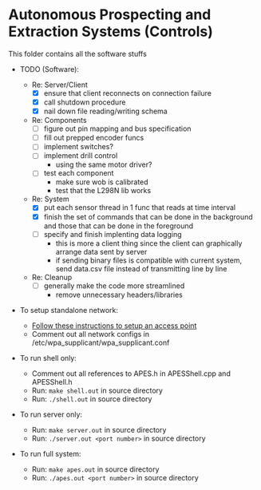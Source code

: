 # Autonomous Prospecting and Extraction Systems (Controls)

This folder contains all the software stuffs

* TODO (Software):
    * Re: Server/Client
        * [x] ensure that client reconnects on connection failure
        * [x] call shutdown procedure
        * [x] nail down file reading/writing schema
    * Re: Components
        * [ ] figure out pin mapping and bus specification
        * [ ] fill out prepped encoder funcs
        * [ ] implement switches?
        * [ ] implement drill control
            * using the same motor driver?
        * [ ] test each component
            * make sure wob is calibrated
            * test that the L298N lib works
    * Re: System
        * [x] put each sensor thread in 1 func that reads at time interval 
        * [x] finish the set of commands that can be done in the background
             and those that can be done in the foreground
        * [ ] specify and finish implenting data logging
            * this is more a client thing since the client can graphically arrange
              data sent by server
            * if sending binary files is compatible with current system, send
              data.csv file instead of transmitting line by line
    * Re: Cleanup
        * [ ] generally make the code more streamlined
            * remove unnecessary headers/libraries

* To setup standalone network:
    * [Follow these instructions to setup an access point](https://www.raspberrypi.org/documentation/configuration/wireless/access-point.md)
    * Comment out all network configs in /etc/wpa_supplicant/wpa_supplicant.conf

* To run shell only:
    * Comment out all references to APES.h in APESShell.cpp and APESShell.h
    * Run: ```make shell.out``` in source directory
    * Run: ```./shell.out``` in source directory

* To run server only:
    * Run: ```make server.out``` in source directory
    * Run: ```./server.out <port number>``` in source directory

* To run full system:
    * Run: ```make apes.out``` in source directory
    * Run: ```./apes.out <port number>``` in source directory
   
